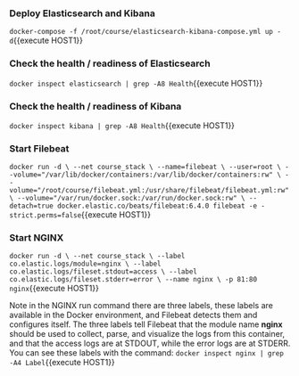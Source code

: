 ### Deploy Elasticsearch and Kibana
`docker-compose -f /root/course/elasticsearch-kibana-compose.yml up -d`{{execute HOST1}}

### Check the health / readiness of Elasticsearch
`docker inspect elasticsearch | grep -A8 Health`{{execute HOST1}}

### Check the health / readiness of Kibana
`docker inspect kibana | grep -A8 Health`{{execute HOST1}}

### Start Filebeat
`docker run -d \
--net course_stack \
--name=filebeat \
--user=root \
--volume="/var/lib/docker/containers:/var/lib/docker/containers:rw" \
--volume="/root/course/filebeat.yml:/usr/share/filebeat/filebeat.yml:rw" \
--volume="/var/run/docker.sock:/var/run/docker.sock:rw" \
--detach=true docker.elastic.co/beats/filebeat:6.4.0 filebeat -e -strict.perms=false`{{execute HOST1}}

### Start NGINX
`docker run -d \
--net course_stack \
--label co.elastic.logs/module=nginx \
--label co.elastic.logs/fileset.stdout=access \
--label co.elastic.logs/fileset.stderr=error \
--name nginx \
-p 81:80 nginx`{{execute HOST1}}

Note in the NGINX run command there are three labels, these labels are available in the Docker environment, and Filebeat detects them and configures itself.  The three labels tell Filebeat that the module name **nginx** should be used to collect, parse, and visualize the logs from this container, and that the access logs are at STDOUT, while the error logs are at STDERR.
You can see these labels with the command:
`docker inspect nginx | grep -A4 Label`{{execute HOST1}}

